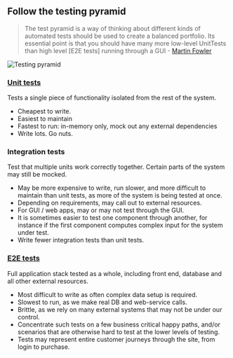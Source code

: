 ## Follow the testing pyramid

> The test pyramid is a way of thinking about different kinds of automated tests should be used to create a balanced portfolio. Its essential point is that you should have many more low-level UnitTests than high level [E2E tests] running through a GUI - [Martin Fowler](https://martinfowler.com/bliki/TestPyramid.html)

![Testing pyramid](https://i.imgur.com/F4HtHsK.jpg)

### [Unit tests](../#unit-tests) 
Tests a single piece of functionality isolated from the rest of the system.
- Cheapest to write.
- Easiest to maintain
- Fastest to run: in-memory only, mock out any external dependencies
- Write lots. Go nuts.

### Integration tests
Test that multiple units work correctly together. Certain parts of the system may still be mocked.
- May be more expensive to write, run slower, and more difficult to maintain than unit tests, as more of the system is being tested at once.
- Depending on requirements, may call out to external resources.
- For GUI / web apps, may or may not test through the GUI. 
- It is sometimes easier to test one component through another, for instance if the first component computes complex input for the system under test.
- Write fewer integration tests than unit tests.

### [E2E tests](../#e2e-tests)
Full application stack tested as a whole, including front end, database and all other external resources.
- Most difficult to write as often complex data setup is required.
- Slowest to run, as we make real DB and web-service calls.
- Brittle, as we rely on many external systems that may not be under our control.
- Concentrate such tests on a few business critical happy paths, and/or scenarios that are otherwise hard to test at the lower levels of testing.
- Tests may represent entire customer journeys through the site, from login to purchase.